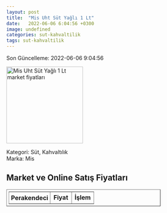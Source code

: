 ```yaml
---
layout: post
title:  "Mis Uht Süt Yağlı 1 Lt"
date:   2022-06-06 6:04:56 +0300
image: undefined
categories: sut-kahvaltilik
tags: sut-kahvaltilik
---
```


Son Güncelleme: 2022-06-06 9:04:56

<img src="undefined" width="200" alt="Mis Uht Süt Yağlı 1 Lt market fiyatları" />

Kategori: Süt, Kahvaltılık
<br />
Marka: Mis

<h2>Market ve Online Satış Fiyatları</h2>

<table border="1" style="padding: 5px;width:80%;">
  <tr>
    <td style="padding: 5px;"><strong>Perakendeci</strong></td>
    <td><strong>Fiyat</strong></td>
    <td><strong>İşlem</strong></td>
  </tr>
  
</table>
